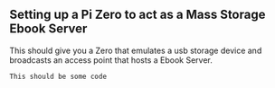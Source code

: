 ## Setting up a Pi Zero to act as a Mass Storage Ebook Server

This should give you a Zero that emulates a usb storage device and broadcasts an access point that hosts a Ebook Server.

```
This should be some code
```
